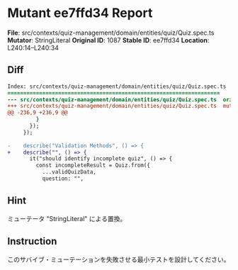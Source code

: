 # Mutant ee7ffd34 Report

**File**: src/contexts/quiz-management/domain/entities/quiz/Quiz.spec.ts
**Mutator**: StringLiteral
**Original ID**: 1087
**Stable ID**: ee7ffd34
**Location**: L240:14–L240:34

## Diff

```diff
Index: src/contexts/quiz-management/domain/entities/quiz/Quiz.spec.ts
===================================================================
--- src/contexts/quiz-management/domain/entities/quiz/Quiz.spec.ts	original
+++ src/contexts/quiz-management/domain/entities/quiz/Quiz.spec.ts	mutated #1087
@@ -236,9 +236,9 @@
         }
       });
     });
 
-    describe("Validation Methods", () => {
+    describe("", () => {
       it("should identify incomplete quiz", () => {
         const incompleteResult = Quiz.from({
           ...validQuizData,
           question: "",
```

## Hint

ミューテータ "StringLiteral" による置換。

## Instruction

このサバイブ・ミューテーションを失敗させる最小テストを設計してください。
